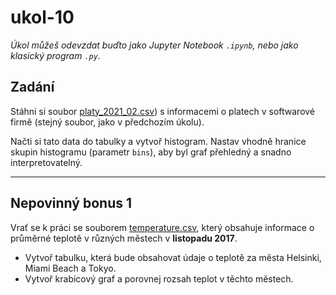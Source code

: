 # ukol-10

_Úkol můžeš odevzdat buďto jako Jupyter Notebook `.ipynb`, nebo jako klasický program `.py`._

## Zadání

Stáhni si soubor [platy_2021_02.csv](https://github.com/JankaMarschalkova/python-podzim-pondeli-2023/blob/main/ukoly/platy_2021_02.csv)) s informacemi o platech v softwarové firmě (stejný soubor, jako v předchozím úkolu).

Načti si tato data do tabulky a vytvoř histogram. Nastav vhodně hranice skupin histogramu (parametr `bins`), aby byl graf přehledný a snadno interpretovatelný.

---

## Nepovinný bonus 1

Vrať se k práci se souborem [temperature.csv](https://github.com/JankaMarschalkova/python-podzim-pondeli-2023/blob/main/ukoly/temperature.csv), který obsahuje informace o průměrné teplotě v různých městech v **listopadu 2017**.

* Vytvoř tabulku, která bude obsahovat údaje o teplotě za města Helsinki, Miami Beach a Tokyo.
* Vytvoř krabicový graf a porovnej rozsah teplot v těchto městech.
